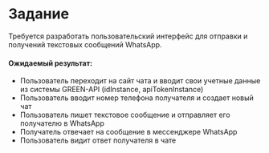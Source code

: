 # Задание

Требуется разработать пользовательский интерфейс для отправки и получений текстовых сообщений WhatsApp.

#### Ожидаемый результат:

- Пользователь переходит на сайт чата и вводит свои учетные данные из системы GREEN-API (idInstance, apiTokenInstance)
- Пользователь вводит номер телефона получателя и создает новый чат
- Пользователь пишет текстовое сообщение и отправляет его получателю в WhatsApp
- Получатель отвечает на сообщение в мессенджере WhatsApp
- Пользователь видит ответ получателя в чате

